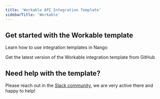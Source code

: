 ```yaml
---
title: 'Workable API Integration Template'
sidebarTitle: 'Workable'
---
```


## Get started with the Workable template

<Card title="How to use integration templates"
      href="/understand/concepts/templates"
      icon="book-open">
    Learn how to use integration templates in Nango


<Card title="Get the Workable template"
      href="https://github.com/NangoHQ/nango/tree/master/integration-templates/workable"
      icon="github">
    Get the latest version of the Workable integration template from GitHub


## Need help with the template?
Please reach out in the [Slack community](https://nango.dev/slack), we are very active there and happy to help!
